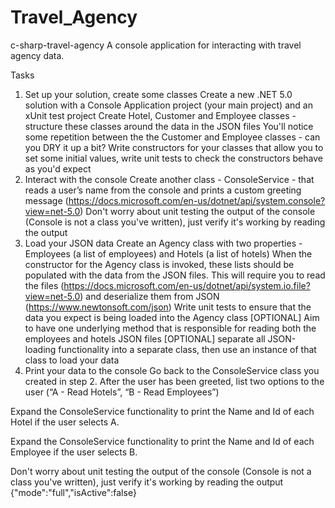 # Travel_Agency

c-sharp-travel-agency
A console application for interacting with travel agency data.

Tasks
1. Set up your solution, create some classes
Create a new .NET 5.0 solution with a Console Application project (your main project) and an xUnit test project
Create Hotel, Customer and Employee classes - structure these classes around the data in the JSON files
You'll notice some repetition between the the Customer and Employee classes - can you DRY it up a bit?
Write constructors for your classes that allow you to set some initial values, write unit tests to check the constructors behave as you'd expect
2. Interact with the console
Create another class - ConsoleService - that reads a user’s name from the console and prints a custom greeting message (https://docs.microsoft.com/en-us/dotnet/api/system.console?view=net-5.0)
Don't worry about unit testing the output of the console (Console is not a class you've written), just verify it's working by reading the output
3. Load your JSON data
Create an Agency class with two properties - Employees (a list of employees) and Hotels (a list of hotels)
When the constructor for the Agency class is invoked, these lists should be populated with the data from the JSON files. This will require you to read the files (https://docs.microsoft.com/en-us/dotnet/api/system.io.file?view=net-5.0) and deserialize them from JSON (https://www.newtonsoft.com/json)
Write unit tests to ensure that the data you expect is being loaded into the Agency class
[OPTIONAL] Aim to have one underlying method that is responsible for reading both the employees and hotels JSON files
[OPTIONAL] separate all JSON-loading functionality into a separate class, then use an instance of that class to load your data
4. Print your data to the console
Go back to the ConsoleService class you created in step 2. After the user has been greeted, list two options to the user (“A - Read Hotels”, “B - Read Employees”)

Expand the ConsoleService functionality to print the Name and Id of each Hotel if the user selects A.

Expand the ConsoleService functionality to print the Name and Id of each Employee if the user selects B.

Don't worry about unit testing the output of the console (Console is not a class you've written), just verify it's working by reading the output {"mode":"full","isActive":false}
